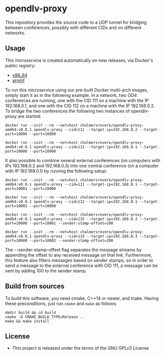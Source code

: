 # opendlv-proxy

This repository provides the source code to a UDP tunnel for bridging between 
conferences, possibly with different CIDs and on different networks.


## Usage
This microservice is created automatically on new releases, via Docker's public registry:

* [x86_64](https://hub.docker.com/r/chalmersrevere/opendlv-proxy-amd64/tags/)
* [armhf](https://hub.docker.com/r/chalmersrevere/opendlv-proxy-armhf/tags/)

To run this microservice using our pre-built Docker multi-arch images, 
simply start it as in the following example. In a network, two OD4 conferences are running, one
with the CID 111 on a machine with the IP 192.168.0.1, and one with the CID 112
on a machine with the IP 192.168.0.2. To bridge the two conferences the following
two instances of opendlv-proxy are started:

```
docker run --init --rm --net=host chalmersrevere/opendlv-proxy-amd64:v0.0.1 opendlv-proxy --cid=111 --target-ip=192.168.0.2 --target-port=10000 --port=10000

docker run --init --rm --net=host chalmersrevere/opendlv-proxy-amd64:v0.0.1 opendlv-proxy --cid=112 --target-ip=192.168.0.1 --target-port=10000 --port=10000
```

It also possible to combine several external conferences (on computers with IPs 192.168.0.2
and 192.168.0.3) into one central conference (on a computer with IP 192.168.0.1)
by running the following setup:
```
docker run --init --rm --net=host chalmersrevere/opendlv-proxy-amd64:v0.0.1 opendlv-proxy --cid=111 --target-ip=192.168.0.1 --target-port=10001 --port=10000

docker run --init --rm --net=host chalmersrevere/opendlv-proxy-amd64:v0.0.1 opendlv-proxy --cid=112 --target-ip=192.168.0.1 --target-port=10002 --port=10000

docker run --init --rm --net=host chalmersrevere/opendlv-proxy-amd64:v0.0.1 opendlv-proxy --cid=115 --target-ip=192.168.0.2 --target-port=10000 --port=10001 --sender-stamp-offset=100

docker run --init --rm --net=host chalmersrevere/opendlv-proxy-amd64:v0.0.1 opendlv-proxy --cid=115 --target-ip=192.168.0.3 --target-port=10000 --port=10002 --sender-stamp-offset=200
```
The --sender-stamp-offset flag separates the message streams by appending the offset
to any received message on that link. Furthermore, this feature also filters messages
based on sender stamps, so in order to send a message to the external conference with
CID 111, a message can be sent by adding 100 to the sender stamp.

## Build from sources
To build this software, you need cmake, C++14 or newer, and make. Having these
preconditions, just run `cmake` and `make` as follows:

```
mkdir build && cd build
cmake -D CMAKE_BUILD_TYPE=Release ..
make && make install
```


## License

* This project is released under the terms of the GNU GPLv3 License
